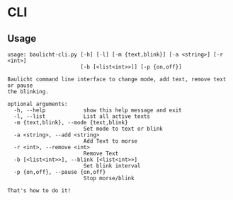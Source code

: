 # CLI
## Usage
	usage: baulicht-cli.py [-h] [-l] [-m {text,blink}] [-a <string>] [-r <int>]
	                       [-b [<list<int>>]] [-p {on,off}]

	Baulicht command line interface to change mode, add text, remove text or pause
	the blinking.

	optional arguments:
	  -h, --help            show this help message and exit
	  -l, --list            List all active texts
	  -m {text,blink}, --mode {text,blink}
	                        Set mode to text or blink
	  -a <string>, --add <string>
	                        Add Text to morse
	  -r <int>, --remove <int>
	                        Remove Text
	  -b [<list<int>>], --blink [<list<int>>]
	                        Set blink interval
	  -p {on,off}, --pause {on,off}
	                        Stop morse/blink

	That's how to do it!